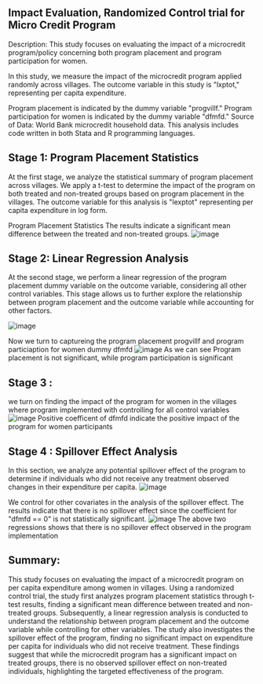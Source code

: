 ## Impact Evaluation, Randomized Control trial for Micro Credit Program
Description: This study focuses on evaluating the impact of a microcredit program/policy concerning both program placement and program participation for women.

In this study, we measure the impact of the microcredit program applied randomly across villages. The outcome variable in this study is "lxptot," representing per capita expenditure.

Program placement is indicated by the dummy variable "progvillf."
Program participation for women is indicated by the dummy variable "dfmfd."
Source of Data: World Bank microcredit household data. This analysis includes code written in both Stata and R programming languages.

## Stage 1: Program Placement Statistics
At the first stage, we analyze the statistical summary of program placement across villages. We apply a t-test to determine the impact of the program on both treated and non-treated groups based on program placement in the villages. The outcome variable for this analysis is "lexptot" representing per capita expenditure in log form.

Program Placement Statistics
The results indicate a significant mean difference between the treated and non-treated groups.
![image](https://github.com/mshirzad414/Impact-Evaluation-Micro-Credit-Program/assets/140922484/8de4b926-fd7e-4607-9eee-23497d12a4c1)

## Stage 2: Linear Regression Analysis
At the second stage, we perform a linear regression of the program placement dummy variable on the outcome variable, considering all other control variables. This stage allows us to further explore the relationship between program placement and the outcome variable while accounting for other factors. 

![image](https://github.com/mshirzad414/Impact-Evaluation-Micro-Credit-Program/assets/140922484/5799eb48-9fd9-48a2-831e-e783a0ad7fb0)

Now we turn to captureing the program placement progvillf and program particiaption for women dummy dfmfd 
![image](https://github.com/mshirzad414/Impact-Evaluation-Micro-Credit-Program/assets/140922484/40671f56-3ed5-45ce-88b7-0ea7f6d49a19)
As we can see Program placement is not significant, while program participation is significant

## Stage 3 :
we turn on finding the impact of the program for women in the villages where program implemented with controlling for all control variables
![image](https://github.com/mshirzad414/Impact-Evaluation-Micro-Credit-Program/assets/140922484/aeff1c72-84e1-45e7-847b-70041bccc589)
Positive coefficent of dfmfd indicate the positive impact of the program for women participants

## Stage 4 : Spillover Effect Analysis
In this section, we analyze any potential spillover effect of the program to determine if individuals who did not receive any treatment observed changes in their expenditure per capita.
![image](https://github.com/mshirzad414/Impact-Evaluation-Micro-Credit-Program/assets/140922484/ddf68e54-fe43-45df-97fd-aa35d9b3effc)

We control for other covariates in the analysis of the spillover effect. The results indicate that there is no spillover effect since the coefficient for "dfmfd == 0" is not statistically significant.
![image](https://github.com/mshirzad414/Impact-Evaluation-Micro-Credit-Program/assets/140922484/b53532a4-f285-41bd-a291-9a6c741b310a)
The above two regressions shows that there is no spillover effect observed in the program implementation

## Summary: 

This study focuses on evaluating the impact of a microcredit program on per capita expenditure among women in villages. Using a randomized control trial, the study first analyzes program placement statistics through t-test results, finding a significant mean difference between treated and non-treated groups. Subsequently, a linear regression analysis is conducted to understand the relationship between program placement and the outcome variable while controlling for other variables. The study also investigates the spillover effect of the program, finding no significant impact on expenditure per capita for individuals who did not receive treatment. These findings suggest that while the microcredit program has a significant impact on treated groups, there is no observed spillover effect on non-treated individuals, highlighting the targeted effectiveness of the program.
